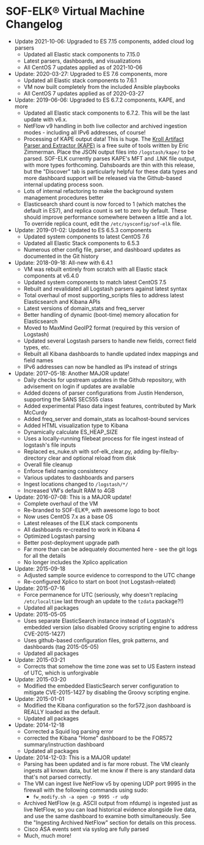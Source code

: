 SOF-ELK® Virtual Machine Changelog
=======

* Update 2021-10-06: Upgraded to ES 7.15 components, added cloud log parsers
    * Updated all Elastic stack components to 7.15.0
    * Latest parsers, dashboards, and visualizations
    * All CentOS 7 updates applied as of 2021-10-06
* Update: 2020-03-27: Upgraded to ES 7.6 components, more
    * Updated all Elastic stack components to 7.6.1
    * VM now built completely from the included Ansible playbooks
    * All CentOS 7 updates applied as of 2020-03-27
* Update: 2019-06-06: Upgraded to ES 6.7.2 components, KAPE, and more
    * Updated all Elastic stack components to 6.7.2. This will be the last update with v6.x.
    * NetFlow v9 handling in both live collector and archived ingestion modes - including all IPv6 addresses, of course!
    * Processing of KAPE output data! This is huge. The [Kroll Artifact Parser and Extractor (KAPE)](https://learn.duffandphelps.com/kape) is a free suite of tools written by Eric Zimmerman. Place the JSON output files into `/logstash/kape/` to be parsed.  SOF-ELK currently parses KAPE's MFT and .LNK file output, with more types forthcoming. Dahsboards are thin with this release, but the "Discover" tab is particularly helpful for these data types and more dashboard support will be released via the Github-based internal updating process soon.
    * Lots of internal refactoring to make the background system management procedures better
    * Elasticsearch shard count is now forced to 1 (which matches the default in ES7), and replica count is set to zero by default.  These should improve performance somewhere between a little and a lot.  To override replica count, edit the `/etc/sysconfig/sof-elk` file.
* Update: 2019-01-02: Updated to ES 6.5.3 components
    * Updated system components to latest CentOS 7.6
    * Updated all Elastic Stack components to 6.5.3
    * Numerous other config file, parser, and dashboard updates as documented in the Git history
* Update: 2018-09-18: All-new with 6.4.1
    * VM was rebuilt entirely from scratch with all Elastic stack components at v6.4.0
    * Updated system components to match latest CentOS 7.5
    * Rebuilt and revalidated all Logstash parsers against latest syntax
    * Total overhaul of most supporting_scripts files to address latest Elasticsearch and Kibana APIs
    * Latest versions of domain_stats and freq_server
    * Better handling of dynamic (boot-time) memory allocation for Elasticsearch
    * Moved to MaxMind GeoIP2 format (required by this version of Logstash)
    * Updated several Logstash parsers to handle new fields, correct field types, etc.
    * Rebuilt all Kibana dashboards to handle updated index mappings and field names
    * IPv6 addresses can now be handled as IPs instead of strings
* Update: 2017-05-18: Another MAJOR update!
    * Daily checks for upstream updates in the Github repository, with advisement on login if updates are available
    * Added dozens of parser configurations from Justin Henderson, supporting the SANS SEC555 class
    * Added experimental Plaso data ingest features, contributed by Mark McCurdy
    * Added freq_server and domain_stats as localhost-bound services
    * Added HTML visualization type to Kibana
    * Dynamically calculate ES_HEAP_SIZE
    * Uses a locally-running filebeat process for file ingest instead of logstash's file inputs
    * Replaced es_nuke.sh with sof-elk_clear.py, adding by-file/by-directory clear and optional reload from disk
    * Overall file cleanup
    * Enforce field naming consistency
    * Various updates to dashboards and parsers
    * Ingest locations changed to `/logstash/*/`
    * Increased VM's default RAM to 4GB
* Update: 2016-07-08: This is a MAJOR update!
    * Complete overhaul of the VM
    * Re-branded to SOF-ELK®, with awesome logo to boot
    * Now uses CentOS 7.x as a base OS
    * Latest releases of the ELK stack components
    * All dashboards re-created to work in Kibana 4
    * Optimized Logstash parsing
    * Better post-deployment upgrade path
    * Far more than can be adequately documented here - see the git logs for all the details
    * No longer includes the Xplico application
* Update: 2015-09-18
    * Adjusted sample source evidence to correspond to the UTC change
    * Re-configured Xplico to start on boot (not Logstash-related)
* Update: 2015-07-16
    * Force permanence for UTC (seriously, why doesn't replacing `/etc/localtime` last through an update to the `tzdata` package?!)
    * Updated all packages
* Update: 2015-05-05
    * Uses separate ElasticSearch instance instead of Logstash's embedded version (also disabled Groovy scripting engine to address CVE-2015-1427)
    * Uses github-based configuration files, grok patterns, and dashboards (tag 2015-05-05)
    * Updated all packages
* Update: 2015-03-21
    * Corrects that somehow the time zone was set to US Eastern instead of UTC, which is unforgivable
* Update: 2015-03-20
    * Modified the embedded ElasticSearch server configuration to mitigate CVE-2015-1427 by disabling the Groovy scripting engine.
* Update: 2015-01-01
    * Modified the Kibana configuration so the for572.json dashboard is REALLY loaded as the default.
    * Updated all packages
* Update: 2014-12-18
    * Corrected a Squid log parsing error
    * corrected the Kibana "Home" dashboard to be the FOR572 summary/instruction dashboard
    * Updated all packages
* Update: 2014-12-03: This is a MAJOR update!
    * Parsing has been updated and is far more robust.  The VM cleanly ingests all known data, but let me know if there is any standard data that's not parsed correctly.
    * The VM can ingest live NetFlow v5 by opening UDP port 9995 in the firewall with the following commands using sudo:
        * `fw_modify.sh -a open -p 9995 -r udp`
    * Archived NetFlow (e.g. ASCII output from nfdump) is ingested just as live NetFlow, so you can load historical evidence alongside live data, and use the same dashboard to examine both simultaneously.  See the "Ingesting Archived NetFlow" section for details on this process.
    * Cisco ASA events sent via syslog are fully parsed
    * Much, much more!
